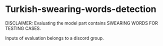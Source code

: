 # Turkish-swearing-words-detection
DISCLAIMER: Evaluating the model part contains SWEARING WORDS FOR TESTING CASES.

Inputs of evaluation belongs to a discord group.

